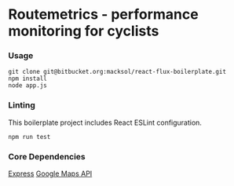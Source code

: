 Routemetrics - performance monitoring for cyclists
=====================

### Usage

```
git clone git@bitbucket.org:macksol/react-flux-boilerplate.git
npm install
node app.js
```

### Linting

This boilerplate project includes React ESLint configuration.

```
npm run test
```

### Core Dependencies

[Express](http://expressjs.com/)
[Google Maps API ](https://developers.google.com/maps/)